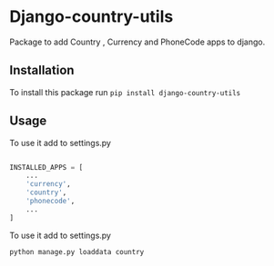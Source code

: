 # Django-country-utils

Package to add Country , Currency and PhoneCode apps
to django.

## Installation

To install this package run
`pip install django-country-utils`

## Usage

To use it add to settings.py

``` python

INSTALLED_APPS = [
    ...
    'currency',
    'country',
    'phonecode',
    ...
]

```

To use it add to settings.py

``` python
python manage.py loaddata country
```
